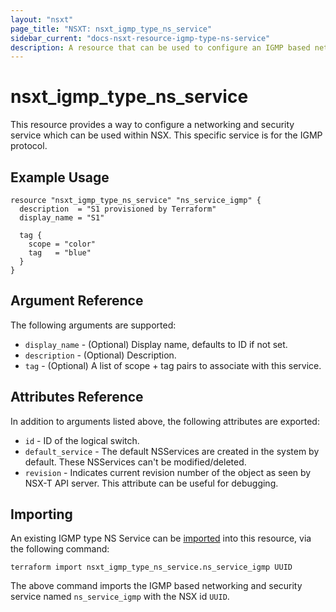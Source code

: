 ```yaml
---
layout: "nsxt"
page_title: "NSXT: nsxt_igmp_type_ns_service"
sidebar_current: "docs-nsxt-resource-igmp-type-ns-service"
description: A resource that can be used to configure an IGMP based networking and security service in NSX.
---
```


# nsxt_igmp_type_ns_service

This resource provides a way to configure a networking and security service which can be used within NSX. This specific service is for the IGMP protocol.

## Example Usage

```hcl
resource "nsxt_igmp_type_ns_service" "ns_service_igmp" {
  description  = "S1 provisioned by Terraform"
  display_name = "S1"

  tag {
    scope = "color"
    tag   = "blue"
  }
}
```

## Argument Reference

The following arguments are supported:

* `display_name` - (Optional) Display name, defaults to ID if not set.
* `description` - (Optional) Description.
* `tag` - (Optional) A list of scope + tag pairs to associate with this service.

## Attributes Reference

In addition to arguments listed above, the following attributes are exported:

* `id` - ID of the logical switch.
* `default_service` - The default NSServices are created in the system by default. These NSServices can't be modified/deleted.
* `revision` - Indicates current revision number of the object as seen by NSX-T API server. This attribute can be useful for debugging.

## Importing

An existing IGMP type NS Service can be [imported][docs-import] into this resource, via the following command:

[docs-import]: /docs/import/index.html

```
terraform import nsxt_igmp_type_ns_service.ns_service_igmp UUID
```

The above command imports the IGMP based networking and security service named `ns_service_igmp` with the NSX id `UUID`.
